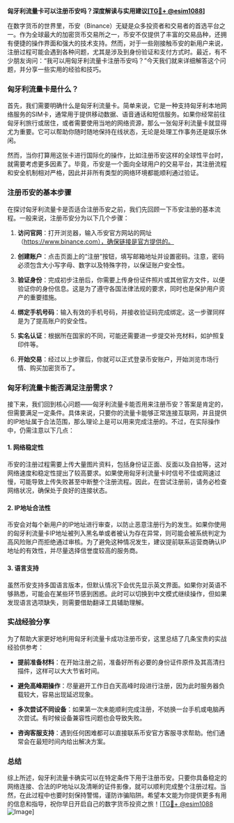 **匈牙利流量卡可以注册币安吗？深度解读与实用建议[[TG💪+ @esim1088](https://t.me/s/esim1088)]**

在数字货币的世界里，币安（Binance）无疑是众多投资者和交易者的首选平台之一。作为全球最大的加密货币交易所之一，币安不仅提供了丰富的交易品种，还拥有便捷的操作界面和强大的技术支持。然而，对于一些刚接触币安的新用户来说，注册过程可能会遇到各种问题，尤其是涉及到身份验证和支付方式时。最近，有不少朋友询问：“我可以用匈牙利流量卡注册币安吗？”今天我们就来详细解答这个问题，并分享一些实用的经验和技巧。

### 匈牙利流量卡是什么？

首先，我们需要明确什么是匈牙利流量卡。简单来说，它是一种支持匈牙利本地网络服务的SIM卡，通常用于提供移动数据、语音通话和短信服务。如果你经常前往匈牙利旅行或居住，或者需要使用当地的网络资源，那么一张匈牙利流量卡就显得尤为重要。它可以帮助你随时随地保持在线状态，无论是处理工作事务还是娱乐休闲。

然而，当你打算用这张卡进行国际化的操作，比如注册币安这样的全球性平台时，就需要考虑更多因素了。毕竟，币安是一个面向全球用户的交易平台，其注册流程和安全机制相对严格，因此并非所有类型的网络环境都能顺利通过验证。

### 注册币安的基本步骤

在探讨匈牙利流量卡是否适合注册币安之前，我们先回顾一下币安注册的基本流程。一般来说，注册币安分为以下几个步骤：

1. **访问官网**：打开浏览器，输入币安官方网站的网址（https://www.binance.com），确保链接是官方提供的。
   
2. **创建账户**：点击页面上的“注册”按钮，填写邮箱地址并设置密码。注意，密码必须包含大小写字母、数字以及特殊字符，以保证账户安全性。

3. **验证身份**：完成初步注册后，你需要上传身份证件照片或其他官方文件，以便验证你的身份信息。这是为了遵守各国法律法规的要求，同时也是保护用户资产的重要措施。

4. **绑定手机号码**：输入有效的手机号码，并接收验证码完成绑定。这一步骤同样是为了提高账户的安全性。

5. **实名认证**：根据所在国家的不同，可能还需要进一步提交补充材料，如护照复印件等。

6. **开始交易**：经过以上步骤后，你就可以正式登录币安账户，开始浏览市场行情、购买加密货币了。

### 匈牙利流量卡能否满足注册需求？

接下来，我们回到核心问题——匈牙利流量卡能否用来注册币安？答案是肯定的，但需要满足一定条件。具体来说，只要你的流量卡能够正常连接互联网，并且提供的IP地址属于合法范围，那么理论上是可以用来完成注册的。不过，在实际操作中，仍需注意以下几点：

#### 1. 网络稳定性
币安的注册过程需要上传大量图片资料，包括身份证正面、反面以及自拍等，这对网络速度和稳定性提出了较高要求。如果使用匈牙利流量卡时信号不佳或网速过慢，可能导致上传失败甚至中断整个注册流程。因此，在尝试注册前，请务必检查网络状况，确保处于良好的连接状态。

#### 2. IP地址合法性
币安会对每个新用户的IP地址进行审查，以防止恶意注册行为的发生。如果你使用的匈牙利流量卡IP地址被列入黑名单或者被认为存在异常，则可能会被系统判定为高风险账户而拒绝通过审核。为了避免这种情况发生，建议提前联系运营商确认IP地址的有效性，并尽量选择信誉度较高的服务商。

#### 3. 语言支持
虽然币安支持多国语言版本，但默认情况下会优先显示英文界面。如果你对英语不够熟悉，可能会在某些环节感到困惑。此时可以切换到中文模式继续操作，但如果发现语言选项缺失，则需要借助翻译工具辅助理解。

### 实战经验分享

为了帮助大家更好地利用匈牙利流量卡成功注册币安，这里总结了几条宝贵的实战经验供参考：

- **提前准备材料**：在开始注册之前，准备好所有必要的身份证件原件及其高清扫描件，这样可以大大节省时间。
  
- **避免高峰期操作**：尽量避开工作日白天高峰时段进行注册，因为此时服务器负载较大，容易出现延迟现象。
  
- **多次尝试不同设备**：如果第一次未能顺利完成注册，不妨换一台手机或电脑再次尝试。有时候设备兼容性问题也会导致失败。

- **咨询客服支持**：遇到任何困难都可以直接联系币安官方客服寻求帮助。他们通常会在最短时间内给出解决方案。

### 总结

综上所述，匈牙利流量卡确实可以在特定条件下用于注册币安。只要你具备稳定的网络连接、合法的IP地址以及清晰的证件影像，就可以顺利完成整个注册过程。当然，在此过程中也要时刻保持警惕，谨防诈骗陷阱。希望本文能为你提供更多有用的信息和指导，祝你早日开启自己的数字货币投资之旅！[[TG💪+ @esim1088](https://t.me/s/esim1088) ![Image](https://i.postimg.cc/4NQfJmqS/Snipaste-2025-05-13-00-14-12.png)]
